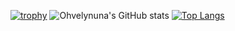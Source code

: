 [![trophy](https://github-profile-trophy.vercel.app/?username=ohvelynuna)](https://github.com/ohvelynuna/github-profile-trophy&theme=dark)
![Ohvelynuna's GitHub stats](https://github-readme-stats.vercel.app/api?username=ohvelynuna&show_icons=true&theme=tokyonight)
[![Top Langs](https://github-readme-stats.vercel.app/api/top-langs/?username=ohvelynuna)](https://github.com/ohvelynuna/github-readme-stats&theme=tokyonight)

<!--
**ohvelynuna/ohvelynuna** is a ✨ _special_ ✨ repository because its `README.md` (this file) appears on your GitHub profile.

Here are some ideas to get you started:

- 🔭 I’m currently working on ...
- 🌱 I’m currently learning ...
- 👯 I’m looking to collaborate on ...
- 🤔 I’m looking for help with ...
- 💬 Ask me about ...
- 📫 How to reach me: ...
- 😄 Pronouns: ...
- ⚡ Fun fact: ...
-->

